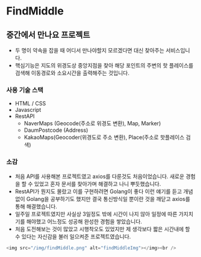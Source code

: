 # FindMiddle

## 중간에서 만나요 프로젝트
  - 두 명이 약속을 잡을 때 어디서 만나야할지 모르겠다면 대신 찾아주는 서비스입니다.
  - 핵심기능은 지도의 위경도상 중앙지점을 찾아 해당 포인트의 주변의 핫 플레이스를 검색해 이동경로와 소요시간을 출력해주는 것입니다.
  
### 사용 기술 스택
  - HTML / CSS
  - Javascript
  - RestAPI
    - NaverMaps (Geocode(주소로 위경도 변환), Map, Marker)
    - DaumPostcode (Address)
    - KakaoMaps(Geocoder(위경도로 주소 변환), Place(주소로 핫플레이스 검색)
    
### 소감
  - 처음 API를 사용해본 프로젝트였고 axios를 다룬것도 처음이었습니다. 새로운 경험을 할 수 있었고 혼자 문서를 찾아가며 해결하고 나니 뿌듯했습니다.
  - RestAPI가 뭔지도 몰랐고 이를 구현하려면 Golang이 좋다 이런 얘기를 듣고 개념 없이 Golang을 공부하기도 했지만 결국 통신방식일 뿐이란 것을 깨닫고 axios를 통해 해결했습니다.
  - 일주일 프로젝트였지만 사실상 3일정도 밖에 시간이 나지 않아 일정에 따른 가지치기를 해야했고 어느정도 성공해 완성한 경험을 쌓았습니다.
  - 처음 도전해보는 것이 많았고 시행착오도 있었지만 제 생각보다 짧은 시간내에 할 수 있다는 자신감을 불러 일으켜준 프로젝트였습니다.
  
```javascript
<img src="/img/findMiddle.png" alt="findMiddleImg"></img><br />
```
